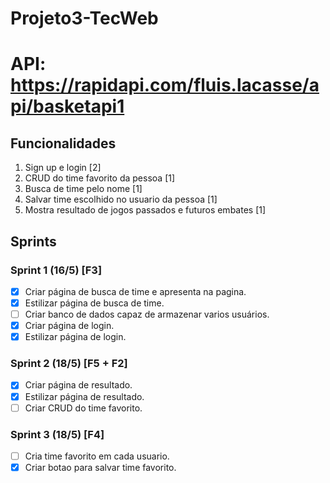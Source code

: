 # Projeto3-TecWeb
# API: https://rapidapi.com/fluis.lacasse/api/basketapi1

## Funcionalidades
1. Sign up e login [2]
2. CRUD do time favorito da pessoa [1]
3. Busca de time pelo nome [1]
4. Salvar time escolhido no usuario da pessoa [1]
5. Mostra resultado de jogos passados e futuros embates [1]

## Sprints
### Sprint 1 (16/5) [F3]
- [x] Criar página de busca de time e apresenta na pagina.
- [x] Estilizar página de busca de time.
- [ ] Criar banco de dados capaz de armazenar varios usuários.
- [X] Criar página de login.
- [X] Estilizar página de login.

### Sprint 2 (18/5) [F5 + F2]
- [X] Criar página de resultado.
- [X] Estilizar página de resultado.
- [ ] Criar CRUD do time favorito.

### Sprint 3 (18/5) [F4]
- [ ] Cria time favorito em cada usuario.
- [X] Criar botao para salvar time favorito.
